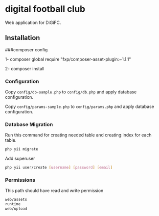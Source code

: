 # digital football club

Web application for DiGiFC.

## Installation

###composer config

1- composer global require "fxp/composer-asset-plugin:~1.1.1"

2- composer install

### Configuration

Copy `config/db-sample.php` to `config/db.php` and apply database configuration.

Copy `config/params-sample.php` to `config/params.php` and apply database configuration.


### Database Migration

Run this command for creating needed table and creating index for each table.
```bash
php yii migrate
```

Add superuser
```bash
php yii user/create [username] [password] [email]
```

### Permissions
This path should have read and write permission
```bash
web/assets
runtime
web/upload

```